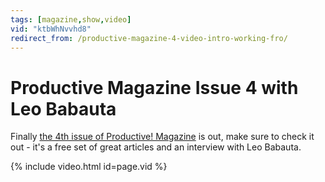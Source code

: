 ```yaml
---
tags: [magazine,show,video]
vid: "ktbWhNvvhd8"
redirect_from: /productive-magazine-4-video-intro-working-fro/
---
```


# Productive Magazine Issue 4 with Leo Babauta


Finally [the 4th issue of Productive! Magazine](http://productivemag.com/4) is out, make sure to check it out - it's a free set of great articles and an interview with Leo Babauta.

{% include video.html id=page.vid %}


[n]: https://michael.gratis/nozbe